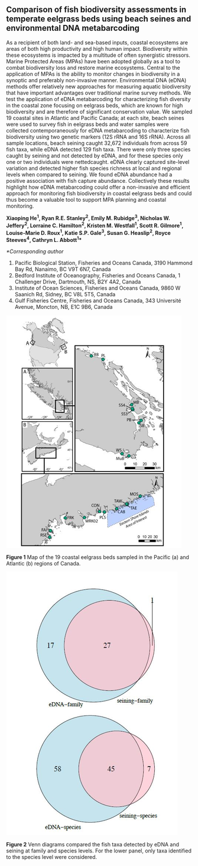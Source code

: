 ## Comparison of fish biodiversity assessments in temperate eelgrass beds using beach seines and environmental DNA metabarcoding



As a recipient of both land- and sea-based inputs, coastal ecosystems are areas of both high productivity and high human impact. Biodiversity within these ecosystems is impacted by a multitude of often synergistic stressors. Marine Protected Areas (MPAs) have been adopted globally as a tool to combat biodiversity loss and restore marine ecosystems. Central to the application of MPAs is the ability to monitor changes in biodiversity in a synoptic and preferably non-invasive manner. Environmental DNA (eDNA) methods offer relatively new approaches for measuring aquatic biodiversity that have important advantages over traditional marine survey methods. We test the application of eDNA metabarcoding for characterizing fish diversity in the coastal zone focusing on eelgrass beds, which are known for high biodiversity and are therefore of significant conservation value. We sampled 19 coastal sites in Atlantic and Pacific Canada; at each site, beach seines were used to survey fish in eelgrass beds and water samples were collected contemporaneously for eDNA metabarcoding to characterize fish biodiversity using two genetic markers (12S rRNA and 16S rRNA). Across all sample locations, beach seining caught 32,672 individuals from across 59 fish taxa, while eDNA detected 129 fish taxa. There were only three species caught by seining and not detected by eDNA, and for these species only one or two individuals were nettedcaught. eDNA clearly captured site-level variation and detected higher fish species richness at local and regional levels when compared to seining. We found eDNA abundance had a positive association with fish capture abundance. Collectively these results highlight how eDNA metabarcoding could offer a non-invasive and efficient approach for monitoring fish biodiversity in coastal eelgrass beds and could thus become a valuable tool to support MPA planning and coastal monitoring.

__Xiaoping He<sup>1</sup>, Ryan R.E. Stanley<sup>2</sup>, Emily M. Rubidge<sup>3</sup>, Nicholas W. Jeffery<sup>2</sup>, Lorraine C. Hamilton<sup>2</sup>, Kristen M. Westfall<sup>1</sup>, Scott R. Gilmore<sup>1</sup>, Louise-Marie D. Roux<sup>1</sup>, Katie S.P. Gale<sup>3</sup>, Susan G. Heaslip<sup>2</sup>, Royce Steeves<sup>4</sup>, Cathryn L. Abbott<sup>1</sup>*__

_*Corresponding author_

1. Pacific Biological Station, Fisheries and Oceans Canada, 3190 Hammond Bay Rd, Nanaimo, BC V9T 6N7, Canada
2. Bedford Institute of Oceanography, Fisheries and Oceans Canada, 1 Challenger Drive, Dartmouth, NS, B2Y 4A2, Canada
3. Institute of Ocean Sciences, Fisheries and Oceans Canada, 9860 W Saanich Rd, Sidney, BC V8L 5T5, Canada
4. Gulf Fisheries Centre, Fisheries and Oceans Canada, 343 Université Avenue, Moncton, NB, E1C 9B6, Canada



![ ](/inst/Figure1.jpg)

__Figure 1__ Map of the 19 coastal eelgrass beds sampled in the Pacific (a) and Atlantic (b) regions of Canada. 



![__](/inst/Figure2.JPG)

__Figure 2__ Venn diagrams compared the fish taxa detected by eDNA and seining at family and species levels. For the lower panel, only taxa identified to the species level were considered.  

